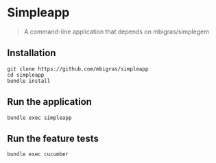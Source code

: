 # Simpleapp

> A command-line application that depends on mbigras/simplegem

## Installation

```
git clone https://github.com/mbigras/simpleapp
cd simpleapp
bundle install
```

## Run the application

```
bundle exec simpleapp
```

## Run the feature tests

```
bundle exec cucumber
```